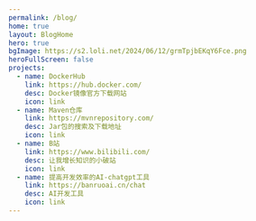 ```yaml
---
permalink: /blog/
home: true
layout: BlogHome
hero: true
bgImage: https://s2.loli.net/2024/06/12/grmTpjbEKqY6Fce.png
heroFullScreen: false
projects:
  - name: DockerHub
    link: https://hub.docker.com/
    desc: Docker镜像官方下载网站
    icon: link
  - name: Maven仓库
    link: https://mvnrepository.com/	
    desc: Jar包的搜索及下载地址
    icon: link
  - name: B站
    link: https://www.bilibili.com/	
    desc: 让我增长知识的小破站
    icon: link
  - name: 提高开发效率的AI-chatgpt工具
    link: https://banruoai.cn/chat
    desc: AI开发工具
    icon: link
---
```



